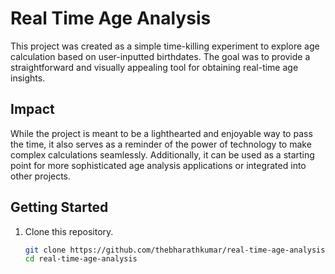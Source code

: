 # Real Time Age Analysis

This project was created as a simple time-killing experiment to explore age calculation based on user-inputted birthdates. The goal was to provide a straightforward and visually appealing tool for obtaining real-time age insights.

## Impact

While the project is meant to be a lighthearted and enjoyable way to pass the time, it also serves as a reminder of the power of technology to make complex calculations seamlessly. Additionally, it can be used as a starting point for more sophisticated age analysis applications or integrated into other projects.

## Getting Started

1. Clone this repository.
   ```bash
   git clone https://github.com/thebharathkumar/real-time-age-analysis.git
   cd real-time-age-analysis
